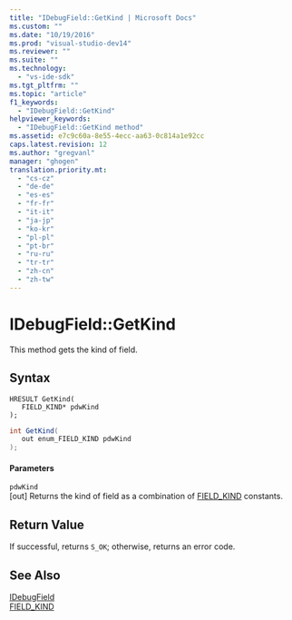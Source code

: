 ```yaml
---
title: "IDebugField::GetKind | Microsoft Docs"
ms.custom: ""
ms.date: "10/19/2016"
ms.prod: "visual-studio-dev14"
ms.reviewer: ""
ms.suite: ""
ms.technology: 
  - "vs-ide-sdk"
ms.tgt_pltfrm: ""
ms.topic: "article"
f1_keywords: 
  - "IDebugField::GetKind"
helpviewer_keywords: 
  - "IDebugField::GetKind method"
ms.assetid: e7c9c60a-8e55-4ecc-aa63-0c814a1e92cc
caps.latest.revision: 12
ms.author: "gregvanl"
manager: "ghogen"
translation.priority.mt: 
  - "cs-cz"
  - "de-de"
  - "es-es"
  - "fr-fr"
  - "it-it"
  - "ja-jp"
  - "ko-kr"
  - "pl-pl"
  - "pt-br"
  - "ru-ru"
  - "tr-tr"
  - "zh-cn"
  - "zh-tw"
---
```

# IDebugField::GetKind
This method gets the kind of field.  
  
## Syntax  
  
```cpp#  
HRESULT GetKind(   
   FIELD_KIND* pdwKind  
);  
```  
  
```c#  
int GetKind(  
   out enum_FIELD_KIND pdwKind  
);  
```  
  
#### Parameters  
 `pdwKind`  
 [out] Returns the kind of field as a combination of [FIELD_KIND](../extensibility/field_kind.md) constants.  
  
## Return Value  
 If successful, returns `S_OK`; otherwise, returns an error code.  
  
## See Also  
 [IDebugField](../extensibility/idebugfield.md)   
 [FIELD_KIND](../extensibility/field_kind.md)